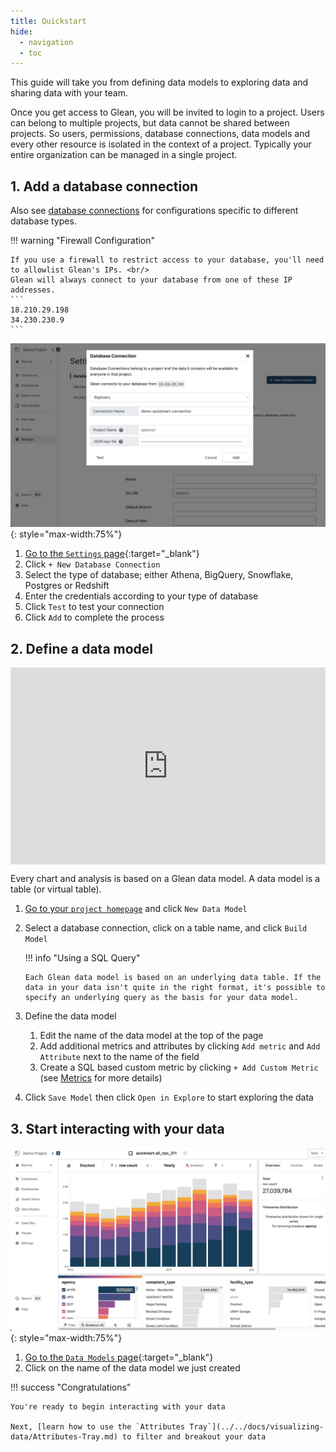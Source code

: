 ```yaml
---
title: Quickstart
hide:
  - navigation
  - toc
---
```


This guide will take you from defining data models to exploring data and sharing data with your team.

Once you get access to Glean, you will be invited to login to a project. Users can belong to multiple projects, but data cannot be shared between projects. So users, permissions, database connections, data models and every other resource is isolated in the context of a project. Typically your entire organization can be managed in a single project.

## 1. Add a database connection

Also see [database connections](../../docs/project-management/database-connections.md) for configurations specific to different database types.

!!! warning "Firewall Configuration"

    If you use a firewall to restrict access to your database, you'll need to allowlist Glean's IPs. <br/>
    Glean will always connect to your database from one of these IP addresses.
    ```
    18.210.29.198
    34.230.230.9
    ```

![modal to add database connection](../quickstart/db-conn-modal.png){: style="max-width:75%"}

1. [Go to the `Settings` page](https://glean.io/app/p/settings){:target="\_blank"}
2. Click `+ New Database Connection`
3. Select the type of database; either Athena, BigQuery, Snowflake, Postgres or Redshift
4. Enter the credentials according to your type of database
5. Click `Test` to test your connection
6. Click `Add` to complete the process

## 2. Define a data model

<div style="position: relative; padding-bottom: 62.5%; height: 0;"><iframe src="https://www.loom.com/embed/16445a878e2d4e12af36241ce581345d?hide_owner=true&hide_share=true&hide_title=true&hideEmbedTopBar=true" frameborder="0" webkitallowfullscreen mozallowfullscreen allowfullscreen style="position: absolute; top: 0; left: 0; width: 100%; height: 100%;"></iframe></div>

Every chart and analysis is based on a Glean data model. A data model is a table (or virtual table).

1.  [Go to your `project homepage`](https://glean.io/app/) and click `New Data Model`
2.  Select a database connection, click on a table name, and click `Build Model`

    !!! info "Using a SQL Query"

        Each Glean data model is based on an underlying data table. If the data in your data isn't quite in the right format, it's possible to specify an underlying query as the basis for your data model.

3.  Define the data model

    1. Edit the name of the data model at the top of the page
    2. Add additional metrics and attributes by clicking `Add metric` and `Add Attribute` next to the name of the field
    3. Create a SQL based custom metric by clicking `+ Add Custom Metric` (see [Metrics](../../docs/data-modeling/Metrics.md) for more details)

4.  Click `Save Model` then click `Open in Explore` to start exploring the data

## 3. Start interacting with your data

![data explorer view](../quickstart/explore.png){: style="max-width:75%"}

1. [Go to the `Data Models` page](https://glean.io/app/p/data-models){:target="\_blank"}
2. Click on the name of the data model we just created

!!! success "Congratulations"

    You're ready to begin interacting with your data

    Next, [learn how to use the `Attributes Tray`](../../docs/visualizing-data/Attributes-Tray.md) to filter and breakout your data
